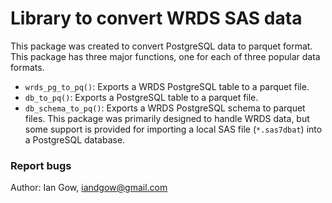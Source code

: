 # Library to convert WRDS SAS data

This package was created to convert PostgreSQL data to parquet format.
This package has three major functions, one for each of three popular data formats.

 - `wrds_pg_to_pq()`: Exports a WRDS PostgreSQL table to a parquet file.
 - `db_to_pq()`: Exports a PostgreSQL table to a parquet file.
 - `db_schema_to_pq()`: Exports a WRDS PostgreSQL schema to parquet files. 
This package was primarily designed to handle WRDS data, but some support is provided for importing a local SAS file (`*.sas7dbat`) into a PostgreSQL database.

### Report bugs
Author: Ian Gow, <iandgow@gmail.com>
